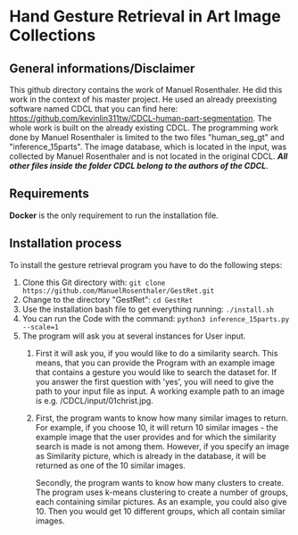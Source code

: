 # Hand Gesture Retrieval in Art Image Collections
## General informations/Disclaimer
This github directory contains the work of Manuel Rosenthaler. He did this work in the context of his master project.
He used an already preexisting software named CDCL that you can find here:
https://github.com/kevinlin311tw/CDCL-human-part-segmentation. The whole work is built on the already existing CDCL.
The programming work done by Manuel Rosenthaler is limited to the two files "human_seg_gt" and "inference_15parts".
The image database, which is located in the input, was collected by Manuel Rosenthaler and is not located in the original CDCL.
***All other files inside the folder CDCL belong to the authors of the CDCL***.

## Requirements
**Docker** is the only requirement to run the installation file.

## Installation process
To install the gesture retrieval program you have to do the following steps:
1. Clone this Git directory with: `git clone https://github.com/ManuelRosenthaler/GestRet.git`
2. Change to the directory "GestRet": `cd GestRet`
3. Use the installation bash file to get everything running: `./install.sh`
4. You can run the Code with the command: `python3 inference_15parts.py --scale=1`
5. The program will ask you at several instances for User input.
    1. First it will ask you, if you would like to do a similarity search. This means, that you can provide the Program with an example image
     that contains a gesture you would like to search the dataset for. If you answer the first question with 'yes', you will need to give the
     path to your input file as input. A working example path to an image is e.g. /CDCL/input/01christ.jpg.
     2. First, the program wants to know how many similar images to return. For example, if you choose 10, it will return 10
     similar images - the example image that the user provides and for which the similarity search is made is not among them.
     However, if you specify an image as Similarity picture, which is already in the database, it will be returned as one of
     the 10 similar images.

        Secondly, the program wants to know how many clusters to create. The program uses k-means clustering to create a
        number of groups, each containing similar pictures. As an example, you could also give 10. Then you would get 10
        different groups, which all contain similar images.
